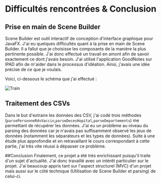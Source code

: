 # Difficultés rencontrées & Conclusion


## Prise en main de Scene Builder

Scene Builder est outil interactif de conception d'interface graphique pour JavaFX.
J'ai eu quelques difficultés quant à la prise en main de Scene Builder. Il a fallut que je choisisse les composants de la manière la plus pertinente possible. 
J'ai donc effectué un travail en amont afin de savoir exactement ce dont j'avais besoin. J'ai utilisé l'application GoodNotes sur IPAD afin de m'aider dans le processus d'idéation. Ainsi, j'avais une idée précise de ce que je voulais.

Voici, ci-dessous le schéma que j'ai effectué : 

![Train](img/Train.png)

## Traitement des CSVs

Dans le but d'extraire les données des CSV, j'ai codé trois méthodes (`parsePersonneRdvVaccin`,`parseDecesHopital`,`parseDepartements`) me permettant de récupérer les données.
J'ai eu un problème au niveau du parsing des données car je n'avais pas suffisamment observé les jeux de données (notamment les séparateurs et les types de données). Suite à une étude plus approfondie et en retravaillant le cours correspondant à cette partie, j'ai très vite réussi à dépasser ce problème.

##Conclusion
Finalement, ce projet a été très enrichissant puisqu'il traite d'un sujet d'actualité. J'ai donc travaillé avec un intérêt particulier sur le projet.
J'ai beaucoup appris tant sur l'aspect structurel (MVC) d'un projet mais aussi sur le côté technique (Utilisation de Scene Builder et parsing) de celui-ci.
 


